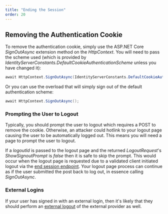 ```yaml
---
title: "Ending the Session"
order: 20
---
```

## Removing the Authentication Cookie
To remove the authentication cookie, simply use the ASP.NET Core *SignOutAsync* extension method on the *HttpContext*.
You will need to pass the scheme used (which is provided by *IdentityServerConstants.DefaultCookieAuthenticationScheme* unless you have changed it):

```cs
await HttpContext.SignOutAsync(IdentityServerConstants.DefaultCookieAuthenticationScheme);
```

Or you can use the overload that will simply sign out of the default authentication scheme:

```cs
await HttpContext.SignOutAsync();
```

### Prompting the User to Logout

Typically, you should prompt the user to logout which requires a POST to remove the cookie.
Otherwise, an attacker could hotlink to your logout page causing the user to be automatically logged out.
This means you will need a page to prompt the user to logout.

If a *logoutId* is passed to the logout page and the returned *LogoutRequest*'s *ShowSignoutPrompt* is *false* then it is safe to skip the prompt. 
This would occur when the logout page is requested due to a validated client initiated logout via the [end session endpoint](/identityserver/v5/reference/endpoints/end_session).
Your logout page process can continue as if the user submitted the post back to log out, in essence calling *SignOutAsync*.

### External Logins

If your user has signed in with an external login, then it's likely that they should perform an [external logout](external) of the external provider as well.
